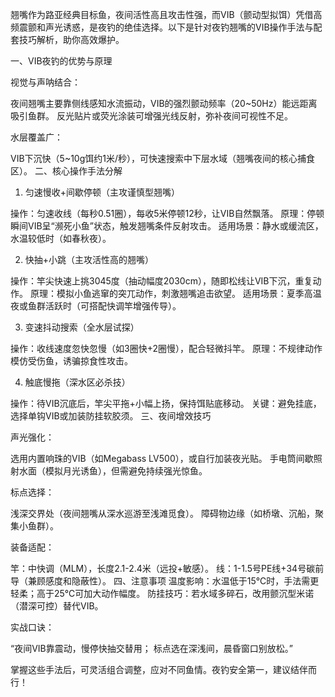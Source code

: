
翘嘴作为路亚经典目标鱼，夜间活性高且攻击性强，而VIB（颤动型拟饵）凭借高频震颤和声光诱惑，是夜钓的绝佳选择。以下是针对夜钓翘嘴的VIB操作手法与配套技巧解析，助你高效爆护。

一、VIB夜钓的优势与原理

视觉与声呐结合：

夜间翘嘴主要靠侧线感知水流振动，VIB的强烈颤动频率（20~50Hz）能远距离吸引鱼群。
反光贴片或荧光涂装可增强光线反射，弥补夜间可视性不足。

水层覆盖广：

VIB下沉快（5~10g饵约1米/秒），可快速搜索中下层水域（翘嘴夜间的核心捕食区）。
二、核心操作手法分解

1. 匀速慢收+间歇停顿（主攻谨慎型翘嘴）

操作：匀速收线（每秒0.51圈），每收5米停顿12秒，让VIB自然飘落。
原理：停顿瞬间VIB呈“濒死小鱼”状态，触发翘嘴条件反射攻击。
适用场景：静水或缓流区，水温较低时（如春秋夜）。

2. 快抽+小跳（主攻活性高的翘嘴）

操作：竿尖快速上挑3045度（抽动幅度2030cm），随即松线让VIB下沉，重复动作。
原理：模拟小鱼逃窜的突兀动作，刺激翘嘴追击欲望。
适用场景：夏季高温夜或鱼群活跃时（可搭配快调竿增强传导）。

3. 变速抖动搜索（全水层试探）

操作：收线速度忽快忽慢（如3圈快+2圈慢），配合轻微抖竿。
原理：不规律动作模仿受伤鱼，诱骗掠食性攻击。

4. 触底慢拖（深水区必杀技）

操作：待VIB沉底后，竿尖平拖+小幅上扬，保持饵贴底移动。
关键：避免挂底，选择单钩VIB或加装防挂软胶须。
三、夜间增效技巧

声光强化：

选用内置响珠的VIB（如Megabass LV500），或自行加装夜光贴。
手电筒间歇照射水面（模拟月光诱鱼），但需避免持续强光惊鱼。

标点选择：

浅深交界处（夜间翘嘴从深水巡游至浅滩觅食）。
障碍物边缘（如桥墩、沉船，聚集小鱼群）。

装备适配：

竿：中快调（MLM），长度2.1-2.4米（远投+敏感）。
线：1-1.5号PE线+34号碳前导（兼顾感度和隐蔽性）。
四、注意事项
温度影响：水温低于15℃时，手法需更轻柔；高于25℃可加大动作幅度。
防挂技巧：若水域多碎石，改用颤沉型米诺（潜深可控）替代VIB。

实战口诀：

“夜间VIB靠震动，慢停快抽交替用；
标点选在深浅间，晨昏窗口别放松。”

掌握这些手法后，可灵活组合调整，应对不同鱼情。夜钓安全第一，建议结伴而行！
